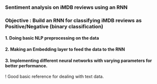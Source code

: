 ### Sentiment analysis on iMDB reviews using an RNN

### Objective : Build an RNN for classifying iMDB reviews as Positive/Negative (binary classification)

#### 1. Doing basic NLP preprocessing on the data

#### 2. Making an Embedding layer to feed the data to the RNN

#### 3. Implementing different neural networks with varying parameters for better performance. 

! Good basic reference for dealing with text data.

